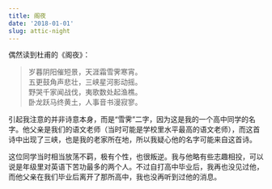 ```yaml
---
title: 阁夜
date: '2018-01-01'
slug: attic-night
---
```


偶然读到杜甫的《阁夜》：

> 岁暮阴阳催短景，天涯霜雪霁寒宵。  
五更鼓角声悲壮，三峡星河影动摇。  
野哭千家闻战伐，夷歌数处起渔樵。  
卧龙跃马终黄土，人事音书漫寂寥。

引起我注意的并非诗意本身，而是“雪霁”二字，因为这是我的一个高中同学的名字。他父亲是我们的语文老师（当时可能是学校里水平最高的语文老师），而这首诗中出现了三峡，也是我的老家所在地，所以我疑心他的名字可能来自这首诗。

这位同学当时相当放荡不羁，极有个性，也很叛逆。我与他略有些志趣相投，可以说是年级里对英语下苦功最多的两个人。不过自打高中毕业后，我再也没见过他，而他父亲在我们毕业后离开了那所高中，我也没再听到过他的消息。
